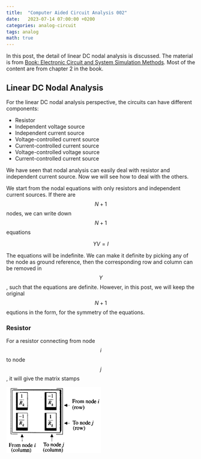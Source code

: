 ```yaml
---
title:  "Computer Aided Circuit Analysis 002"
date:   2023-07-14 07:00:00 +0200
categories: analog-circuit
tags: analog
math: true
---
```


In this post, the detail of linear DC nodal analysis is discussed.
The material is from [Book: Electronic Circuit and System Simulation Methods](https://ieeexplore.ieee.org/document/735799).
Most of the content are from chapter 2 in the book.

## Linear DC Nodal Analysis

For the linear DC nodal analysis perspective, the circuits can have different components:

- Resistor
- Independent voltage source
- Independent current source
- Voltage-controlled current source
- Current-controlled current source
- Voltage-controlled voltage source
- Current-controlled current source

We have seen that nodal analysis can easily deal with resistor and independent current source.
Now we will see how to deal with the others.

We start from the nodal equations with only resistors and independent current sources.
If there are $$N+1$$ nodes, we can write down $$N+1$$ equations

$$
YV=I
$$

The equations will be indefinite. We can make it definite by picking any of the node as ground reference, then the corresponding row and column can be removed in $$Y$$, such that the equations are definite.
However, in this post, we will keep the original $$N+1$$ equtions in the form, for the symmetry of the equations.

### Resistor

For a resistor connecting from node $$i$$ to node $$j$$, it will give the matrix stamps

<img src="/assets/img/2023-07-14-computer-aided-circuit-analysis-002/001.png" style="width:50%;height:50%;">
